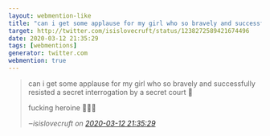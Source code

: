 ```yaml
---
layout: webmention-like
title: "can i get some applause for my girl who so bravely and successfully resisted a secret interrogation by a secret court 👏fucking heroine 🌈✨✊"
target: http://twitter.com/isislovecruft/status/1238272589421674496
date: 2020-03-12 21:35:29
tags: [webmentions]
generator: twitter.com
webmention: true
---
```




<blockquote class="external-citation">
  <p>
    can i get some applause for my girl who so bravely and successfully resisted a secret interrogation by a secret court 👏

fucking heroine 🌈✨✊
  </p>
  <cite>‒<span class="p-author p-name">isislovecruft</span>
    on
    <a href="http://twitter.com/isislovecruft/status/1238272589421674496" rel="external nofollow" target="_blank">2020-03-12 21:35:29</a>
  </cite>
</blockquote>




